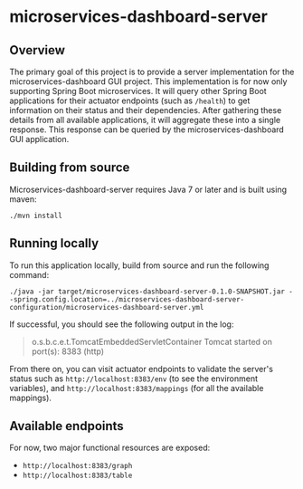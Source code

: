 # microservices-dashboard-server

## Overview

The primary goal of this project is to provide a server implementation for the microservices-dashboard GUI project.
This implementation is for now only supporting Spring Boot microservices.
It will query other Spring Boot applications for their actuator endpoints (such as ```/health```) to get information on their status and their dependencies.
After gathering these details from all available applications, it will aggregate these into a single response.
This response can be queried by the microservices-dashboard GUI application.

## Building from source

Microservices-dashboard-server requires Java 7 or later and is built using maven:

```
./mvn install
```

## Running locally

To run this application locally, build from source and run the following command:

```
./java -jar target/microservices-dashboard-server-0.1.0-SNAPSHOT.jar --spring.config.location=../microservices-dashboard-server-configuration/microservices-dashboard-server.yml
```

If successful, you should see the following output in the log:

> o.s.b.c.e.t.TomcatEmbeddedServletContainer Tomcat started on port(s): 8383 (http)

From there on, you can visit actuator endpoints to validate the server's status such as ```http://localhost:8383/env``` (to see the environment variables), and ```http://localhost:8383/mappings``` (for all the available mappings).

## Available endpoints

For now, two major functional resources are exposed:

- ```http://localhost:8383/graph```
- ```http://localhost:8383/table```
